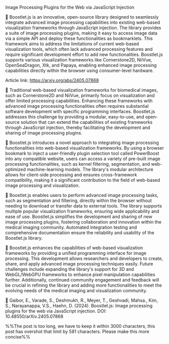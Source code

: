 Image Processing Plugins for the Web via JavaScript Injection

📌 Boostlet.js is an innovative, open-source library designed to seamlessly integrate advanced image processing capabilities into existing web-based visualization frameworks through JavaScript injection. The library provides a suite of image processing plugins, making it easy to access image data via a simple API and deploy these functionalities as bookmarklets. This framework aims to address the limitations of current web-based visualization tools, which often lack advanced processing features and require significant development effort to add new functionalities. Boostlet.js supports various visualization frameworks like Cornerstone2D, NiiVue, OpenSeaDragon, Xtk, and Papaya, enabling enhanced image processing capabilities directly within the browser using consumer-level hardware.

Article link: https://arxiv.org/abs/2405.07868

🔹 Traditional web-based visualization frameworks for biomedical images, such as Cornerstone2D and NiiVue, primarily focus on visualization and offer limited processing capabilities. Enhancing these frameworks with advanced image processing functionalities often requires substantial software development with specific programming interfaces. Boostlet.js addresses this challenge by providing a modular, easy-to-use, and open-source solution that can extend the capabilities of existing frameworks through JavaScript injection, thereby facilitating the development and sharing of image processing plugins.

🔹 Boostlet.js introduces a novel approach to integrating image processing functionalities into web-based visualization frameworks. By using a browser bookmark to inject a user-friendly plugin selection tool called PowerBoost into any compatible website, users can access a variety of pre-built image processing functionalities, such as kernel filtering, segmentation, and web-optimized machine-learning models. The library's modular architecture allows for client-side processing and ensures cross-framework compatibility, making it a significant contribution to the field of web-based image processing and visualization.

🔹 Boostlet.js enables users to perform advanced image processing tasks, such as segmentation and filtering, directly within the browser without needing to download or transfer data to external tools. The library supports multiple popular visualization frameworks, ensuring wide applicability and ease of use. Boostlet.js simplifies the development and sharing of new image processing plugins, fostering collaboration and innovation within the medical imaging community. Automated integration testing and comprehensive documentation ensure the reliability and usability of the Boostlet.js library.

🔹 Boostlet.js enhances the capabilities of web-based visualization frameworks by providing a unified programming interface for image processing. This development allows researchers and developers to create, share, and apply advanced image processing techniques easily. Future challenges include expanding the library's support for 3D and WebGL/WebGPU frameworks to enhance pixel manipulation capabilities further. Additionally, continued community engagement and feedback will be crucial in refining the library and adding more functionalities to meet the evolving needs of the medical imaging and visualization community.

📑 Gaibor, E., Varade, S., Deshmukh, R., Meyer, T., Geshvadi, Mahsa., Kim, S., Narayanappa, V.S., Haehn, D. (2024).  Boostlet.js: Image processing plugins for the web via JavaScript injection. DOI: 10.48550/arXiv.2405.07868

%%The post is too long, we have to keep it within 3000 characters, this post has overshot that limit by 581 characters. Please make this more concise%%